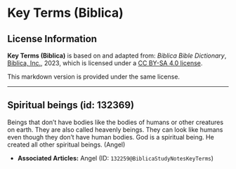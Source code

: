 # Key Terms (Biblica)

## License Information

**Key Terms (Biblica)** is based on and adapted from: _Biblica Bible Dictionary_, [Biblica, Inc.](https://www.biblica.com/), 2023, which is licensed under a [CC BY-SA 4.0 license](https://creativecommons.org/licenses/by-sa/4.0/legalcode.en).

This markdown version is provided under the same license.



--------------------------------

## Spiritual beings (id: 132369)

Beings that don’t have bodies like the bodies of humans or other creatures on earth. They are also called heavenly beings. They can look like humans even though they don’t have human bodies. God is a spiritual being. He created all other spiritual beings. (Angel)

* **Associated Articles:** Angel (ID: `132259@BiblicaStudyNotesKeyTerms`)

